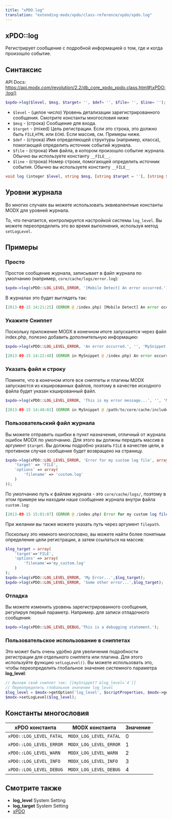 ```yaml
---
title: "xPDO.log"
translation: "extending-modx/xpdo/class-reference/xpdo/xpdo.log"
---
```


## xPDO::log

Регистрирует сообщение с подробной информацией о том, где и когда произошло событие.

## Синтаксис

API Docs: <https://api.modx.com/revolution/2.2/db_core_xpdo_xpdo.class.html#\xPDO::log()>

```php
$xpdo->log($level, $msg, $target= '', $def= '', $file= '', $line= '');
```

-   `$level` - (целое число) Уровень детализации зарегистрированного сообщения. Смотрите константы многословия ниже
-   `$msg` - (строка) Сообщение для входа.
-   `$target` - (mixed) Цель регистрации. Если это строка, это должно быть `FILE`,`HTML` или `ECHO`. Если массив, см. Примеры ниже.
-   `$def` - (строка) Имя определяющей структуры (например, класса), помогающей определить источник событий журнала.
-   `$file` - (строка) Имя файла, в котором произошло событие журнала. Обычно вы используете константу `__FILE__`.
-   `$line` - (строка) Номер строки, помогающей определить источник события. Обычно вы используете константу `__FILE__`

```php
void log (integer $level, string $msg, [string $target = ''], [string $def = ''], [string $file = ''], [string $line = ''])
```

## Уровни журнала

Во многих случаях вы можете использовать эквивалентные константы MODX для уровней журнала.

То, что печатается, контролируется настройкой системы `log_level`. Вы можете переопределить это во время выполнения, используя метод `setLogLevel`.

## Примеры

### Просто

Простое сообщение журнала, записывает в файл журнала по умолчанию (например, `core/cache/logs/error.log`):

```php
$xpdo->log(xPDO::LOG_LEVEL_ERROR, '[Mobile Detect] An error occurred.');
```

В журналах это будет выглядеть так:

```php
[2013-09-15 14:21:25] (ERROR @ /index.php) [Mobile Detect] An error occurred.
```

### Укажите Сниппет

Поскольку приложение MODX в конечном итоге запускается через файл index.php, полезно добавить дополнительную информацию:

```php
$xpdo->log(xPDO::LOG_LEVEL_ERROR, 'An error occurred.', '', 'MySnippet');
```

```php
[2013-09-15 14:22:48] (ERROR in MySnippet @ /index.php) An error occurred
```

### Указать файл и строку

Помните, что в конечном итоге все сниппеты и плагины MODX запускаются из кэшированных файлов, поэтому в качестве исходного файла будет указан кэшированный файл.

```php
$xpdo->log(xPDO::LOG_LEVEL_ERROR, 'This is my error message...', '', 'MySnippet', __FILE__, __LINE__);
```

```php
[2013-09-15 14:48:02] (ERROR in MySnippet @ /path/to/core/cache/includes/elements/modsnippet/28.include.cache.php : 7) This is my error message...
```

### Пользовательский файл журнала

Вы можете отправить ошибки в пункт назначения, отличный от журнала ошибок MODX по умолчанию. Для этого вы должны передать массив в аргумент `$target`. Вы должны подробно указать `FILE` в качестве цели, в противном случае сообщение будет возвращено на страницу.

```php
$xpdo->log(xPDO::LOG_LEVEL_ERROR, 'Error for my custom log file', array(
    'target' => 'FILE',
    'options' => array(
        'filename' => 'custom.log'
    )
));
```

По умолчанию путь к файлам журнала - это `core/cache/logs/`, поэтому в этом примере мы находим наше сообщение журнала внутри файла `custom.log`:

```php
[2013-09-15 15:01:07] (ERROR @ /index.php) Error for my custom log file
```

При желании вы также можете указать путь через аргумент `filepath`.

Поскольку это немного многословно, вы можете найти более понятным определение цели регистрации, а затем ссылаться на массив:

```php
$log_target = array(
    'target'=>'FILE',
    'options' => array(
        'filename'=>'my_custom.log'
    )
);
$xpdo->log(xPDO::LOG_LEVEL_ERROR, 'My Error...',$log_target);
$xpdo->log(xPDO::LOG_LEVEL_ERROR, 'Some other error...',$log_target);
```

### Отладка

Вы можете изменить уровень зарегистрированного сообщения, регулируя первый параметр. Например. для записи отладочного сообщения:

```php
$xpdo->log(xPDO::LOG_LEVEL_DEBUG,'This is a debugging statement.');
```

### Пользовательское использование в сниппетах

Это может быть очень удобно для увеличения подробности регистрации для отдельного сниппета или плагина. Для этого используйте функцию `setLogLevel()`. Вы можете использовать это, чтобы переопределить глобальное значение системного параметра **log_level**:

```php
// Вызови свой сниппет так: [[mySnippet? &log_level=`4`]]
// Переопределить глобальное значение log_level
$log_level = $modx->getOption('log_level', $scriptProperties, $modx->getOption('log_level'));
$modx->setLogLevel($log_level);
```

## Константы многословия

| xPDO константа          | MODX константа         | Значение |
| ----------------------- | ---------------------- | -------- |
| `xPDO::LOG_LEVEL_FATAL` | `MODX_LOG_LEVEL_FATAL` | 0        |
| `xPDO::LOG_LEVEL_ERROR` | `MODX_LOG_LEVEL_ERROR` | 1        |
| `xPDO::LOG_LEVEL_WARN`  | `MODX_LOG_LEVEL_WARN`  | 2        |
| `xPDO::LOG_LEVEL_INFO`  | `MODX_LOG_LEVEL_INFO`  | 3        |
| `xPDO::LOG_LEVEL_DEBUG` | `MODX_LOG_LEVEL_DEBUG` | 4        |

## Смотрите также

-   **log_level** System Setting
-   **log_target** System Setting
-   [xPDO](extending-modx/xpdo "xPDO")
